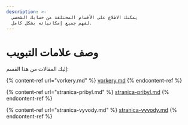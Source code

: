 ```yaml
---
description: >-
  يمكنك الاطلاع على الأقسام المختلفة من حسابك الشخصي 
  لفهم جميع إمكانياته بشكل كامل.
---
```


# وصف علامات التبويب

إليك المقالات من هذا القسم:

{% content-ref url="vorkery.md" %}
[vorkery.md](vorkery.md)
{% endcontent-ref %}

{% content-ref url="stranica-pribyl.md" %}
[stranica-pribyl.md](stranica-pribyl.md)
{% endcontent-ref %}

{% content-ref url="stranica-vyvody.md" %}
[stranica-vyvody.md](stranica-vyvody.md)
{% endcontent-ref %}
